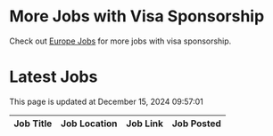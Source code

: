 # More Jobs with Visa Sponsorship

Check out [Europe Jobs](https://github.com/sureshparimi/europejobs#latest-jobs) for more jobs with visa sponsorship.

# Latest Jobs

This page is updated at December 15, 2024 09:57:01

| Job Title | Job Location | Job Link | Job Posted |
| --- | --- | --- | --- |
